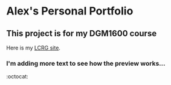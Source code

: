 # Alex's Personal Portfolio

## This project is for my DGM1600 course

Here is my [LCRG site](https://www.learningcomponents.org).
### I'm adding more text to see how the preview works...
:octocat: